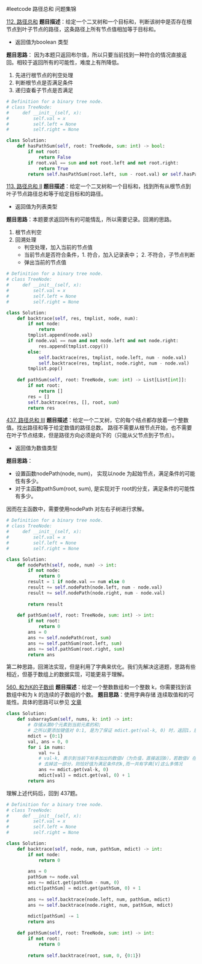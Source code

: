 #leetcode 路径总和 问题集锦

[112. 路径总和](https://leetcode-cn.com/problems/path-sum/comments/) 
**题目描述**：给定一个二叉树和一个目标和，判断该树中是否存在根节点到叶子节点的路径，这条路径上所有节点值相加等于目标和。
- 返回值为boolean 类型

**题目思路**：
因为本题只返回布尔值，所以只要当前找到一种符合的情况直接返回。相较于返回所有的可能性，难度上有所降低。
1. 先进行根节点的判空处理
2. 判断根节点是否满足条件
3. 递归查看子节点是否满足

```python
# Definition for a binary tree node.
# class TreeNode:
#     def __init__(self, x):
#         self.val = x
#         self.left = None
#         self.right = None

class Solution:
    def hasPathSum(self, root: TreeNode, sum: int) -> bool:
        if not root:
            return False
        if root.val == sum and not root.left and not root.right:
            return True
        return self.hasPathSum(root.left, sum - root.val) or self.hasPathSum(root.right, sum - root.val)
```

[113. 路径总和 II](https://leetcode-cn.com/problems/path-sum-ii/)
**题目描述**：给定一个二叉树和一个目标和，找到所有从根节点到叶子节点路径总和等于给定目标和的路径。
- 返回值为列表类型

**题目思路**：本题要求返回所有的可能情乱，所以需要记录。回溯的思路。
1. 根节点判空
2. 回溯处理
    - 判空处理，加入当前的节点值
    - 当前节点是否符合条件，1. 符合，加入记录表中； 2. 不符合，子节点判断
    - 弹出当前的节点值

```python
# Definition for a binary tree node.
# class TreeNode:
#     def __init__(self, x):
#         self.val = x
#         self.left = None
#         self.right = None

class Solution:
    def backtrace(self, res, tmplist, node, num):
        if not node:
            return 
        tmplist.append(node.val)
        if node.val == num and not node.left and not node.right:
            res.append(tmplist.copy())
        else:
            self.backtrace(res, tmplist, node.left, num - node.val)
            self.backtrace(res, tmplist, node.right, num - node.val)
        tmplist.pop()
        
    def pathSum(self, root: TreeNode, sum: int) -> List[List[int]]:
        if not root:
            return []
        res = []
        self.backtrace(res, [], root, sum)
        return res
```
[437. 路径总和 Ⅲ](https://leetcode-cn.com/problems/path-sum-iii/submissions/)
**题目描述**：给定一个二叉树，它的每个结点都存放着一个整数值。找出路径和等于给定数值的路径总数。
路径不需要从根节点开始，也不需要在叶子节点结束，但是路径方向必须是向下的（只能从父节点到子节点）。
- 返回值为数值类型

**题目思路**：
- 设置函数nodePath(node, num)， 实现以node 为起始节点，满足条件的可能性有多少。
- 对于主函数pathSum(root, sum), 是实现对于 root的分支，满足条件的可能性有多少。

因而在主函数中，需要使用nodePath 对左右子树进行求解。

```python
# Definition for a binary tree node.
# class TreeNode:
#     def __init__(self, x):
#         self.val = x
#         self.left = None
#         self.right = None

class Solution:
    def nodePath(self, node, num) -> int:
        if not node:
            return 0
        result = 1 if node.val == num else 0
        result += self.nodePath(node.left, num - node.val)
        result += self.nodePath(node.right, num - node.val)
        
        return result
        
    def pathSum(self, root: TreeNode, sum: int) -> int:
        if not root:
            return 0
        ans = 0
        ans += self.nodePath(root, sum)
        ans += self.pathSum(root.left, sum)
        ans += self.pathSum(root.right, sum)
        return ans
```
第二种思路，回溯法实现，但是利用了字典来优化。我们先解决这道题，思路有些相近，但基于数组上的数据实现，可能更易于理解。

[560. 和为K的子数组](https://leetcode-cn.com/problems/subarray-sum-equals-k/submissions/)
**题目描述**：给定一个整数数组和一个整数 k，你需要找到该数组中和为 k 的连续的子数组的个数。
**题目思路**：使用字典存储 连续取值和的可能性。具体的思路可以参见 [文章](https://github.com/azl397985856/leetcode/blob/master/problems/560.subarray-sum-equals-k.md)

```python 
class Solution:
    def subarraySum(self, nums, k: int) -> int:
        # 存储从第0个元素到当前元素的和; 
        # 之所以要添加键值对 0:1, 是为了保证 mdict.get(val-k, 0) 时，返回1，意味着，从第0个元素到当前的位置的和恰好是k
        mdict = {0:1}
        val, ans = 0, 0
        for i in nums:
            val += i
            # val-k, 表示到当前下标多加出的数值V（为负值，直接返回0），若数值V 在字典中有出现，即表示可能从第0个位置到某一位置的和恰好是V，
            # 去掉这一部分，则恰好值为满足条件的k,而一共有字典[V]这么多情况
            ans += mdict.get(val-k, 0)
            mdict[val] = mdict.get(val, 0) + 1
        return ans
```
理解上述代码后，回到 437题。
```python
# Definition for a binary tree node.
# class TreeNode:
#     def __init__(self, x):
#         self.val = x
#         self.left = None
#         self.right = None

class Solution:
    def backtrace(self, node, num, pathSum, mdict) -> int:
        if not node:
            return 0
        
        ans = 0
        pathSum += node.val
        ans += mdict.get(pathSum - num, 0)
        mdict[pathSum] = mdict.get(pathSum, 0) + 1
        
        ans += self.backtrace(node.left, num, pathSum, mdict)
        ans += self.backtrace(node.right, num, pathSum, mdict)
        
        mdict[pathSum] -= 1
        return ans
        
    def pathSum(self, root: TreeNode, sum: int) -> int:
        if not root:
            return 0
    
        return self.backtrace(root, sum, 0, {0:1})
```